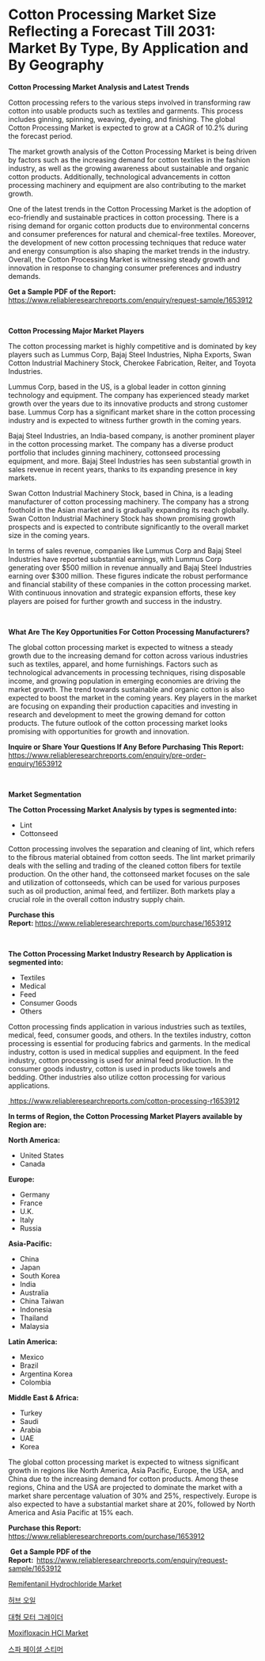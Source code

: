 <p><h1>Cotton Processing Market Size Reflecting a Forecast Till 2031: Market By Type, By Application and By Geography</h1></p><p><strong>Cotton Processing Market Analysis and Latest Trends</strong></p>
<p><p>Cotton processing refers to the various steps involved in transforming raw cotton into usable products such as textiles and garments. This process includes ginning, spinning, weaving, dyeing, and finishing. The global Cotton Processing Market is expected to grow at a CAGR of 10.2% during the forecast period. </p><p>The market growth analysis of the Cotton Processing Market is being driven by factors such as the increasing demand for cotton textiles in the fashion industry, as well as the growing awareness about sustainable and organic cotton products. Additionally, technological advancements in cotton processing machinery and equipment are also contributing to the market growth.</p><p>One of the latest trends in the Cotton Processing Market is the adoption of eco-friendly and sustainable practices in cotton processing. There is a rising demand for organic cotton products due to environmental concerns and consumer preferences for natural and chemical-free textiles. Moreover, the development of new cotton processing techniques that reduce water and energy consumption is also shaping the market trends in the industry. Overall, the Cotton Processing Market is witnessing steady growth and innovation in response to changing consumer preferences and industry demands.</p></p>
<p><strong>Get a Sample PDF of the Report:&nbsp;</strong> <a href="https://www.reliableresearchreports.com/enquiry/request-sample/1653912">https://www.reliableresearchreports.com/enquiry/request-sample/1653912</a></p>
<p>&nbsp;</p>
<p><strong>Cotton Processing Major Market Players</strong></p>
<p><p>The cotton processing market is highly competitive and is dominated by key players such as Lummus Corp, Bajaj Steel Industries, Nipha Exports, Swan Cotton Industrial Machinery Stock, Cherokee Fabrication, Reiter, and Toyota Industries. </p><p>Lummus Corp, based in the US, is a global leader in cotton ginning technology and equipment. The company has experienced steady market growth over the years due to its innovative products and strong customer base. Lummus Corp has a significant market share in the cotton processing industry and is expected to witness further growth in the coming years.</p><p>Bajaj Steel Industries, an India-based company, is another prominent player in the cotton processing market. The company has a diverse product portfolio that includes ginning machinery, cottonseed processing equipment, and more. Bajaj Steel Industries has seen substantial growth in sales revenue in recent years, thanks to its expanding presence in key markets.</p><p>Swan Cotton Industrial Machinery Stock, based in China, is a leading manufacturer of cotton processing machinery. The company has a strong foothold in the Asian market and is gradually expanding its reach globally. Swan Cotton Industrial Machinery Stock has shown promising growth prospects and is expected to contribute significantly to the overall market size in the coming years.</p><p>In terms of sales revenue, companies like Lummus Corp and Bajaj Steel Industries have reported substantial earnings, with Lummus Corp generating over $500 million in revenue annually and Bajaj Steel Industries earning over $300 million. These figures indicate the robust performance and financial stability of these companies in the cotton processing market. With continuous innovation and strategic expansion efforts, these key players are poised for further growth and success in the industry.</p></p>
<p>&nbsp;</p>
<p><strong>What Are The Key Opportunities For Cotton Processing Manufacturers?</strong></p>
<p><p>The global cotton processing market is expected to witness a steady growth due to the increasing demand for cotton across various industries such as textiles, apparel, and home furnishings. Factors such as technological advancements in processing techniques, rising disposable income, and growing population in emerging economies are driving the market growth. The trend towards sustainable and organic cotton is also expected to boost the market in the coming years. Key players in the market are focusing on expanding their production capacities and investing in research and development to meet the growing demand for cotton products. The future outlook of the cotton processing market looks promising with opportunities for growth and innovation.</p></p>
<p><strong>Inquire or Share Your Questions If Any Before Purchasing This Report:</strong> <a href="https://www.reliableresearchreports.com/enquiry/pre-order-enquiry/1653912">https://www.reliableresearchreports.com/enquiry/pre-order-enquiry/1653912</a></p>
<p>&nbsp;</p>
<p><strong>Market Segmentation</strong></p>
<p><strong>The Cotton Processing Market Analysis by types is segmented into:</strong></p>
<p><ul><li>Lint</li><li>Cottonseed</li></ul></p>
<p><p>Cotton processing involves the separation and cleaning of lint, which refers to the fibrous material obtained from cotton seeds. The lint market primarily deals with the selling and trading of the cleaned cotton fibers for textile production. On the other hand, the cottonseed market focuses on the sale and utilization of cottonseeds, which can be used for various purposes such as oil production, animal feed, and fertilizer. Both markets play a crucial role in the overall cotton industry supply chain.</p></p>
<p><strong>Purchase this Report:&nbsp;</strong><a href="https://www.reliableresearchreports.com/purchase/1653912">https://www.reliableresearchreports.com/purchase/1653912</a></p>
<p>&nbsp;</p>
<p><strong>The Cotton Processing Market Industry Research by Application is segmented into:</strong></p>
<p><ul><li>Textiles</li><li>Medical</li><li>Feed</li><li>Consumer Goods</li><li>Others</li></ul></p>
<p><p>Cotton processing finds application in various industries such as textiles, medical, feed, consumer goods, and others. In the textiles industry, cotton processing is essential for producing fabrics and garments. In the medical industry, cotton is used in medical supplies and equipment. In the feed industry, cotton processing is used for animal feed production. In the consumer goods industry, cotton is used in products like towels and bedding. Other industries also utilize cotton processing for various applications.</p></p>
<p><a href="https://www.reliableresearchreports.com/cotton-processing-r1653912">&nbsp;https://www.reliableresearchreports.com/cotton-processing-r1653912</a></p>
<p><strong>In terms of Region, the Cotton Processing Market Players available by Region are:</strong></p>
<p>
    <p> <strong> North America: </strong>
        <ul>
            <li>United States</li>
            <li>Canada</li>
        </ul>
        </p> 
    <p> <strong> Europe: </strong>
        <ul>
            <li>Germany</li>
            <li>France</li>
            <li>U.K.</li>
            <li>Italy</li>
            <li>Russia</li>
        </ul>
        </p> 
    <p> <strong> Asia-Pacific: </strong>
        <ul>
            <li>China</li>
            <li>Japan</li>
            <li>South Korea</li>
            <li>India</li>
            <li>Australia</li>
            <li>China Taiwan</li>
            <li>Indonesia</li>
            <li>Thailand</li>
            <li>Malaysia</li>
        </ul>
        </p> 
    <p> <strong> Latin America: </strong>
        <ul>
            <li>Mexico</li>
            <li>Brazil</li>
            <li>Argentina Korea</li>
            <li>Colombia</li>
        </ul>
        </p> 
    <p> <strong> Middle East & Africa: </strong>
        <ul>
            <li>Turkey</li>
            <li>Saudi</li>
            <li>Arabia</li>
            <li>UAE</li>
            <li>Korea</li>
        </ul>
    </p>
    </p>
<p><p>The global cotton processing market is expected to witness significant growth in regions like North America, Asia Pacific, Europe, the USA, and China due to the increasing demand for cotton products. Among these regions, China and the USA are projected to dominate the market with a market share percentage valuation of 30% and 25%, respectively. Europe is also expected to have a substantial market share at 20%, followed by North America and Asia Pacific at 15% each.</p></p>
<p><strong>Purchase this Report: </strong><a href="https://www.reliableresearchreports.com/purchase/1653912">https://www.reliableresearchreports.com/purchase/1653912</a></p>
<p>&nbsp;<strong>Get a Sample PDF of the Report:&nbsp;&nbsp;</strong><a href="https://www.reliableresearchreports.com/enquiry/request-sample/1653912">https://www.reliableresearchreports.com/enquiry/request-sample/1653912</a></p>
<p><strong></strong></p>
<p><p><a href="https://www.linkedin.com/pulse/remifentanil-hydrochloride-market-analysis-sze-forecasted-b6xaf">Remifentanil Hydrochloride Market</a></p><p><a href="https://github.com/RonSpencer61/Market-Research-Report-List-1/blob/main/807000949193.md">허브 오일</a></p><p><a href="https://medium.com/@carlosrtzkzhj/%EB%8C%80%ED%98%95-%EB%AA%A8%ED%84%B0-%EA%B7%B8%EB%A0%88%EC%9D%B4%EB%8D%94-%EC%8B%9C%EC%9E%A5%EC%9D%80-%EC%8B%9C%EC%9E%A5-%EC%A0%90%EC%9C%A0%EC%9C%A8-%EA%B7%9C%EB%AA%A8-%EB%B0%8F-2031%EB%85%84%EA%B9%8C%EC%A7%80%EC%9D%98-%EC%98%88%EC%B8%A1%EC%97%90-%EC%B4%88%EC%A0%90%EC%9D%84-%EB%A7%9E%EC%B6%94%EA%B3%A0-%EC%9E%88%EC%8A%B5%EB%8B%88%EB%8B%A4-459b7cb761f9">대형 모터 그레이더</a></p><p><a href="https://www.linkedin.com/pulse/moxifloxacin-hcl-market-key-successful-business-strategy-0lgof">Moxifloxacin HCl Market</a></p><p><a href="https://medium.com/@honeypie6456/%EC%8A%A4%ED%8C%8C-%EC%96%BC%EA%B5%B4-%EC%8A%A4%ED%8B%B0%EB%A8%B8-%EC%8B%9C%EC%9E%A5-%EA%B2%BD%EC%9F%81-%EB%B6%84%EC%84%9D-%EC%8B%9C%EC%9E%A5-%EB%8F%99%ED%96%A5-%EB%B0%8F-2031%EB%85%84%EA%B9%8C%EC%A7%80%EC%9D%98-%EC%98%88%EC%B8%A1-f5106d4c5650">스파 페이셜 스티머</a></p></p>